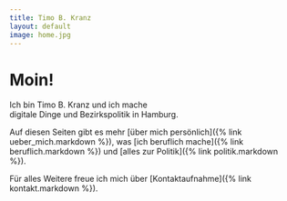 ```yaml
---
title: Timo B. Kranz
layout: default
image: home.jpg
---
```


# Moin!

Ich bin Timo B. Kranz und ich mache  
digitale Dinge und Bezirkspolitik in Hamburg.

Auf diesen Seiten gibt es mehr
[über mich persönlich]({% link ueber_mich.markdown %}),
was [ich beruflich mache]({% link beruflich.markdown %})
und [alles zur Politik]({% link politik.markdown %}).

Für alles Weitere freue ich mich über [Kontaktaufnahme]({% link kontakt.markdown %}).
